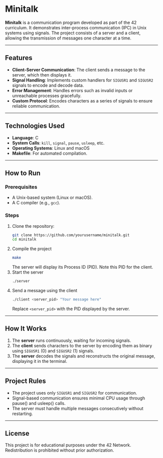 # Minitalk

**Minitalk** is a communication program developed as part of the 42 curriculum. It demonstrates inter-process communication (IPC) in Unix systems using signals. The project consists of a server and a client, allowing the transmission of messages one character at a time.

---

## Features

- **Client-Server Communication**: The client sends a message to the server, which then displays it.
- **Signal Handling**: Implements custom handlers for `SIGUSR1` and `SIGUSR2` signals to encode and decode data.
- **Error Management**: Handles errors such as invalid inputs or unreachable processes gracefully.
- **Custom Protocol**: Encodes characters as a series of signals to ensure reliable communication.

---

## Technologies Used

- **Language**: C
- **System Calls**: `kill`, `signal`, `pause`, `usleep`, etc.
- **Operating Systems**: Linux and macOS
- **Makefile**: For automated compilation.

---

## How to Run

### Prerequisites

- A Unix-based system (Linux or macOS).
- A C compiler (e.g., `gcc`).

### Steps

1. Clone the repository:
   ```bash
   git clone https://github.com/yourusername/minitalk.git
   cd minitalk
2. Compile the project
   ```bash
   make
   ```
   The server will display its Process ID (PID). Note this PID for the client.
3. Start the server
   ```bash
   ./server
4. Send a message using the client
   ```bash
   ./client <server_pid> "Your message here"
   ```
   Replace `<server_pid>` with the PID displayed by the server.

---

## How It Works

1. The **server** runs continuously, waiting for incoming signals.
2. The **client** sends characters to the server by encoding them as binary using `SIGUSR1` (0) and `SIGUSR2` (1) signals.
3. The **server** decodes the signals and reconstructs the original message, displaying it in the terminal.

---

## Project Rules

- The project uses only `SIGUSR1` and `SIGUSR2` for communication.
- Signal-based communication ensures minimal CPU usage through pause() and usleep() calls.
- The server must handle multiple messages consecutively without restarting.

---

## License

This project is for educational purposes under the 42 Network. Redistribution is prohibited without prior authorization.
